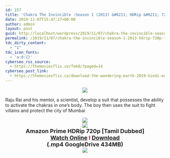 ```yaml
---
id: 157
title: 'Chakra The Invincible :Season 1 (2013) &#8211; HDRip &#8211; 720p &#8211; [Tamil Dubbed] &#8211; x264 &#8211; 400MB'
date: 2019-11-07T15:47:17+00:00
author: admin
layout: post
guid: http://localhost/wordpress/2019/11/07/chakra-the-invincible-season-1-2013-hdrip-720p-tamil-dubbed-x264-400mb/
permalink: /2019/11/07/chakra-the-invincible-season-1-2013-hdrip-720p-tamil-dubbed-x264-400mb/
tdc_dirty_content:
  - "1"
tdc_icon_fonts:
  - 'a:0:{}'
cyberseo_rss_source:
  - https://themoviesflix.co/feed/?paged=14
cyberseo_post_link:
  - https://themoviesflix.co/download-the-wandering-earth-2019-hindi-english-480p-720p-1080p/
---
```

<div dir="ltr" style="text-align: left;" trbidi="on">
  <div class="separator" style="clear: both; text-align: center;">
    <a href="https://1.bp.blogspot.com/-HXFiRHyGIDE/XSR1t9IhehI/AAAAAAAAAlE/AF_7xbDGD5Q_tgaLV15K15h7-cz0UwTDACLcBGAs/s1600/dec2fb74-e350-4e4c-acb5-9a2e0b6bc9f6-1acb4051-af67-46c9-850f-37aac1155d5c_RGB_SD._VcvcfKx1CxAg5MxbUUQ9DF2Z4EE6f59_SX1200_.jpg" imageanchor="1" style="margin-left: 1em; margin-right: 1em;"><img border="0" data-original-height="900" data-original-width="1200" src="https://1.bp.blogspot.com/-HXFiRHyGIDE/XSR1t9IhehI/AAAAAAAAAlE/AF_7xbDGD5Q_tgaLV15K15h7-cz0UwTDACLcBGAs/s1600/dec2fb74-e350-4e4c-acb5-9a2e0b6bc9f6-1acb4051-af67-46c9-850f-37aac1155d5c_RGB_SD._VcvcfKx1CxAg5MxbUUQ9DF2Z4EE6f59_SX1200_.jpg" /></a>
  </div>
  
  <h3 class="bNg8Rb" style="background-color: white; clip: rect(1px, 1px, 1px, 1px); color: #222222; font-family: arial, sans-serif; font-size: medium; font-weight: normal; height: 1px; margin: 0px; overflow: hidden; padding: 0px; position: absolute; white-space: nowrap; width: 1px; z-index: -1000;">
    Description
  </h3>
  
  <p>
    <span style="background-color: white; color: #222222; font-family: "arial" , sans-serif; font-size: x-small;">Raju Rai and his mentor, a scientist, develop a suit that possesses the ability to activate the chakras in one&#8217;s body. The boy then uses the suit to fight villains and protect the city of Mumbai</span>
  </p>
  
  <div class="separator" style="clear: both; text-align: center;">
    <a href="https://1.bp.blogspot.com/-k65POI1PBU4/XJ-DPWzpvkI/AAAAAAAAAag/d-DJiJNifeI8jyqs_e9XhUwmMhi3PjKPgCPcBGAYYCw/s1600/ezgif-4-b0c2339f90.gif" imageanchor="1" style="margin-left: 1em; margin-right: 1em;"><img border="0" data-original-height="36" data-original-width="168" src="https://1.bp.blogspot.com/-k65POI1PBU4/XJ-DPWzpvkI/AAAAAAAAAag/d-DJiJNifeI8jyqs_e9XhUwmMhi3PjKPgCPcBGAYYCw/s1600/ezgif-4-b0c2339f90.gif" /></a>
  </div>
  
  <div class="separator" style="clear: both; text-align: center;">
    <a href="https://1.bp.blogspot.com/-fai1ZuUwnbA/XIjy2aT4irI/AAAAAAAAANw/WFW0YRK47_8GLAt3pPBSzBk0GJA6Mk5fgCPcBGAYYCw/s1600/torrborder.gif" imageanchor="1" style="margin-left: 1em; margin-right: 1em;"><img border="0" data-original-height="3" data-original-width="500" src="https://1.bp.blogspot.com/-fai1ZuUwnbA/XIjy2aT4irI/AAAAAAAAANw/WFW0YRK47_8GLAt3pPBSzBk0GJA6Mk5fgCPcBGAYYCw/s1600/torrborder.gif" /></a>
  </div>
  
  <div style="text-align: center;">
    <span style="background-color: white; color: #222222; font-family: "arial" , sans-serif;"><span style="font-size: large;"><b>Amazon Prime HDRip 720p [Tamil Dubbed]</b></span></span>
  </div>
  
  <div style="text-align: center;">
    <span style="background-color: white; font-family: "arial" , sans-serif;"><span style="font-size: large;"><b><span style="color: #222222;"><a href="https://toonnetworktamilvideos.blogspot.com/p/chakra-invincible-season-1.html">Watch Online</a> </span><span style="color: red;">I</span><span style="color: #222222;"> <a href="https://drive.google.com/file/d/1-B78EYN_HIAoU2ygNOr-tWLe_8O_Q37b/view">Download</a></span></b></span></span>
  </div>
  
  <div style="text-align: center;">
    <span style="background-color: white; color: #222222; font-family: "arial" , sans-serif;"><span style="font-size: large;"><b>(.mp4 GoogleDrive 434MB)</b></span></span>
  </div>
  
  <div style="text-align: center;">
    <a href="https://1.bp.blogspot.com/-fai1ZuUwnbA/XIjy2aT4irI/AAAAAAAAANw/WFW0YRK47_8GLAt3pPBSzBk0GJA6Mk5fgCPcBGAYYCw/s1600/torrborder.gif" imageanchor="1" style="margin-left: 1em; margin-right: 1em;"><img border="0" data-original-height="3" data-original-width="500" src="https://1.bp.blogspot.com/-fai1ZuUwnbA/XIjy2aT4irI/AAAAAAAAANw/WFW0YRK47_8GLAt3pPBSzBk0GJA6Mk5fgCPcBGAYYCw/s1600/torrborder.gif" /></a>
  </div>
</div>